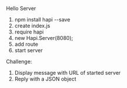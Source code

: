 Hello Server

1. npm install hapi --save
2. create index.js
3. require hapi
4. new Hapi.Server(8080);
5. add route
6. start server


Challenge:
1. Display message with URL of started server
2. Reply with a JSON object